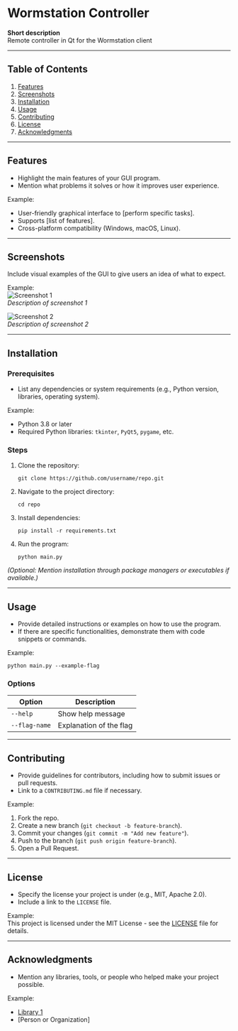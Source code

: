 # Wormstation Controller


**Short description**  
Remote controller in Qt for the Wormstation client

---

## Table of Contents
1. [Features](#features)
2. [Screenshots](#screenshots)
3. [Installation](#installation)
4. [Usage](#usage)
5. [Contributing](#contributing)
6. [License](#license)
7. [Acknowledgments](#acknowledgments)

---

## Features
- Highlight the main features of your GUI program.
- Mention what problems it solves or how it improves user experience.

Example:  
- User-friendly graphical interface to [perform specific tasks].  
- Supports [list of features].  
- Cross-platform compatibility (Windows, macOS, Linux).  

---

## Screenshots
Include visual examples of the GUI to give users an idea of what to expect.

Example:  
![Screenshot 1](path/to/screenshot1.png)  
*Description of screenshot 1*

![Screenshot 2](path/to/screenshot2.png)  
*Description of screenshot 2*

---

## Installation

### Prerequisites
- List any dependencies or system requirements (e.g., Python version, libraries, operating system).

Example:  
- Python 3.8 or later  
- Required Python libraries: `tkinter`, `PyQt5`, `pygame`, etc.

### Steps
1. Clone the repository:
   ```
   git clone https://github.com/username/repo.git
   ```
2. Navigate to the project directory:
   ```
   cd repo
   ```
3. Install dependencies:
   ```
   pip install -r requirements.txt
   ```
4. Run the program:
   ```
   python main.py
   ```

*(Optional: Mention installation through package managers or executables if available.)*

---

## Usage
- Provide detailed instructions or examples on how to use the program.
- If there are specific functionalities, demonstrate them with code snippets or commands.

Example:
```
python main.py --example-flag
```

### Options
| Option         | Description                 |
|----------------|-----------------------------|
| `--help`       | Show help message          |
| `--flag-name`  | Explanation of the flag    |

---

## Contributing
- Provide guidelines for contributors, including how to submit issues or pull requests.
- Link to a `CONTRIBUTING.md` file if necessary.

Example:  
1. Fork the repo.  
2. Create a new branch (`git checkout -b feature-branch`).  
3. Commit your changes (`git commit -m "Add new feature"`).  
4. Push to the branch (`git push origin feature-branch`).  
5. Open a Pull Request.

---

## License
- Specify the license your project is under (e.g., MIT, Apache 2.0).
- Include a link to the `LICENSE` file.

Example:  
This project is licensed under the MIT License - see the [LICENSE](LICENSE) file for details.

---

## Acknowledgments
- Mention any libraries, tools, or people who helped make your project possible.

Example:  
- [Library 1](https://link)  
- [Person or Organization]  
